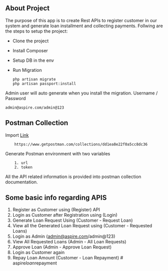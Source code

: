 ## About Project

The purpose of this app is to create Rest APIs to register customer in our system and generate loan installment and collecting payments.
Follwing are the steps to setup the project:

-   Clone the project
-   Install Composer
-   Setup DB in the env
-   Run Migration

    ```
    php artisan migrate
    php artisan passport:install

    ```

Admin user will auto generate when you install the migration.
Username / Password

```
admin@aspire.com/admin@123
```

## Postman Collection

Import [Link](https://www.getpostman.com/collections/dd1ea8e22f0a5cc8dc36)

```
    https://www.getpostman.com/collections/dd1ea8e22f0a5cc8dc36
```

Generate Postman environment with two variables

```
    1. url
    2. token
```

All the API related information is provided into postman collection documentation.

## Some basic info regarding APIS

1. Register as Customer using (Register) API
2. Login as Customer after Registration using (Login)
3. Generate Loan Request Using (Customer - Request Loan)
4. View all the Generated Loan Request using (Customer - Requested Loans)
5. Login as Admin (admin@aspire.com/admin@123)
6. View All Requested Loans (Admin - All Loan Requests)
7. Approve Loan (Admin - Approve Loan Request)
8. Login as Customer again
9. Repay Loan Amount (Customer - Loan Repayment)
#   a s p i r e _ l o a n _ r e p a y m e n t  
 